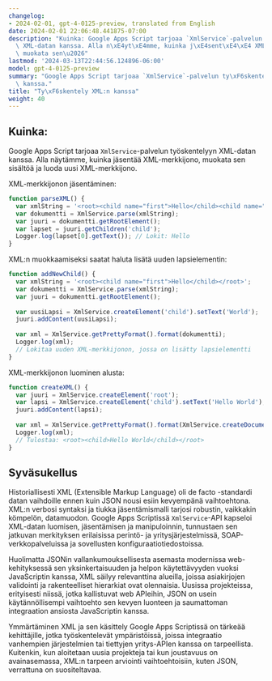```yaml
---
changelog:
- 2024-02-01, gpt-4-0125-preview, translated from English
date: 2024-02-01 22:06:48.441875-07:00
description: "Kuinka: Google Apps Script tarjoaa `XmlService`-palvelun ty\xF6skentelyyn\
  \ XML-datan kanssa. Alla n\xE4yt\xE4mme, kuinka j\xE4sent\xE4\xE4 XML-merkkijono,\
  \ muokata sen\u2026"
lastmod: '2024-03-13T22:44:56.124896-06:00'
model: gpt-4-0125-preview
summary: "Google Apps Script tarjoaa `XmlService`-palvelun ty\xF6skentelyyn XML-datan\
  \ kanssa."
title: "Ty\xF6skentely XML:n kanssa"
weight: 40
---
```


## Kuinka:
Google Apps Script tarjoaa `XmlService`-palvelun työskentelyyn XML-datan kanssa. Alla näytämme, kuinka jäsentää XML-merkkijono, muokata sen sisältöä ja luoda uusi XML-merkkijono.

XML-merkkijonon jäsentäminen:

```javascript
function parseXML() {
  var xmlString = '<root><child name="first">Hello</child><child name="second">World</child></root>';
  var dokumentti = XmlService.parse(xmlString);
  var juuri = dokumentti.getRootElement();
  var lapset = juuri.getChildren('child');
  Logger.log(lapset[0].getText()); // Lokit: Hello
}
```

XML:n muokkaamiseksi saatat haluta lisätä uuden lapsielementin:

```javascript
function addNewChild() {
  var xmlString = '<root><child name="first">Hello</child></root>';
  var dokumentti = XmlService.parse(xmlString);
  var juuri = dokumentti.getRootElement();
  
  var uusiLapsi = XmlService.createElement('child').setText('World');
  juuri.addContent(uusiLapsi);
  
  var xml = XmlService.getPrettyFormat().format(dokumentti);
  Logger.log(xml);
  // Lokitaa uuden XML-merkkijonon, jossa on lisätty lapsielementti
}
```

XML-merkkijonon luominen alusta:

```javascript
function createXML() {
  var juuri = XmlService.createElement('root');
  var lapsi = XmlService.createElement('child').setText('Hello World');
  juuri.addContent(lapsi);
  
  var xml = XmlService.getPrettyFormat().format(XmlService.createDocument(juuri));
  Logger.log(xml);
  // Tulostaa: <root><child>Hello World</child></root>
}
```

## Syväsukellus
Historiallisesti XML (Extensible Markup Language) oli de facto -standardi datan vaihdoille ennen kuin JSON nousi esiin kevyempänä vaihtoehtona. XML:n verbosi syntaksi ja tiukka jäsentämismalli tarjosi robustin, vaikkakin kömpelön, datamuodon. Google Apps Scriptissä `XmlService`-API kapseloi XML-datan luomisen, jäsentämisen ja manipuloinnin, tunnustaen sen jatkuvan merkityksen erilaisissa perintö- ja yritysjärjestelmissä, SOAP-verkkopalveluissa ja sovellusten konfiguraatiotiedostoissa.

Huolimatta JSONin vallankumouksellisesta asemasta modernissa web-kehityksessä sen yksinkertaisuuden ja helpon käytettävyyden vuoksi JavaScriptin kanssa, XML säilyy relevanttina alueilla, joissa asiakirjojen validointi ja rakenteelliset hierarkiat ovat olennaisia. Uusissa projekteissa, erityisesti niissä, jotka kallistuvat web APIeihin, JSON on usein käytännöllisempi vaihtoehto sen kevyen luonteen ja saumattoman integraation ansiosta JavaScriptin kanssa.

Ymmärtäminen XML ja sen käsittely Google Apps Scriptissä on tärkeää kehittäjille, jotka työskentelevät ympäristöissä, joissa integraatio vanhempien järjestelmien tai tiettyjen yritys-APIen kanssa on tarpeellista. Kuitenkin, kun aloitetaan uusia projekteja tai kun joustavuus on avainasemassa, XML:n tarpeen arviointi vaihtoehtoisiin, kuten JSON, verrattuna on suositeltavaa.

